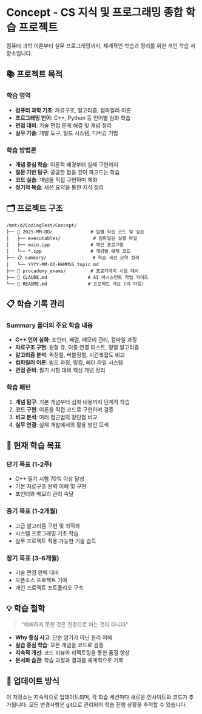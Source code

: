# Concept - CS 지식 및 프로그래밍 종합 학습 프로젝트

컴퓨터 과학 이론부터 실무 프로그래밍까지, 체계적인 학습과 정리를 위한 개인 학습 저장소입니다.

## 📚 프로젝트 목적

### 학습 영역
- **컴퓨터 과학 기초**: 자료구조, 알고리즘, 컴파일러 이론
- **프로그래밍 언어**: C++, Python 등 언어별 심화 학습
- **면접 대비**: 기술 면접 문제 해결 및 개념 정리
- **실무 기술**: 개발 도구, 빌드 시스템, 디버깅 기법

### 학습 방법론
- **개념 중심 학습**: 이론적 배경부터 실제 구현까지
- **질문 기반 탐구**: 궁금한 점을 깊이 파고드는 학습
- **코드 실습**: 개념을 직접 구현하며 체화
- **정기적 복습**: 세션 요약을 통한 지식 정리

## 🗂️ 프로젝트 구조

```
/mnt/d/CodingTest/Concept/
├── 📅 2025-MM-DD/              # 일별 학습 코드 및 실습
│   ├── executables/            # 컴파일된 실행 파일
│   ├── main.cpp               # 메인 프로그램
│   └── *.cpp                  # 개념별 예제 코드
├── 📋 summary/                 # 학습 세션 요약 정리
│   └── YYYY-MM-DD-HHMMSS_topic.md
├── 📝 procademy_exams/         # 프로카데미 시험 대비
├── 🔧 CLAUDE.md               # AI 어시스턴트 작업 가이드
└── 📖 README.md               # 프로젝트 개요 (이 파일)
```

## 📋 학습 기록 관리

### Summary 폴더의 주요 학습 내용
- **C++ 언어 심화**: 포인터, 배열, 메모리 관리, 컴파일 과정
- **자료구조 구현**: 원형 큐, 이중 연결 리스트, 정렬 알고리즘
- **알고리즘 분석**: 퀵정렬, 버블정렬, 시간복잡도 비교
- **컴파일러 이론**: 빌드 과정, 링킹, 헤더 파일 시스템
- **면접 준비**: 필기 시험 대비 핵심 개념 정리

### 학습 패턴
1. **개념 탐구**: 기본 개념부터 심화 내용까지 단계적 학습
2. **코드 구현**: 이론을 직접 코드로 구현하며 검증
3. **비교 분석**: 여러 접근법의 장단점 비교
4. **실무 연결**: 실제 개발에서의 활용 방안 모색

## 🎯 현재 학습 목표

### 단기 목표 (1-2주)
- C++ 필기 시험 70% 이상 달성
- 기본 자료구조 완벽 이해 및 구현
- 포인터와 메모리 관리 숙달

### 중기 목표 (1-2개월)
- 고급 알고리즘 구현 및 최적화
- 시스템 프로그래밍 기초 학습
- 실무 프로젝트 적용 가능한 기술 습득

### 장기 목표 (3-6개월)
- 기술 면접 완벽 대비
- 오픈소스 프로젝트 기여
- 개인 프로젝트 포트폴리오 구축

## 💡 학습 철학

> "이해하지 못한 것은 진정으로 아는 것이 아니다"

- **Why 중심 사고**: 단순 암기가 아닌 원리 이해
- **실습 중심 학습**: 모든 개념을 코드로 검증
- **지속적 개선**: 코드 리뷰와 리팩토링을 통한 품질 향상
- **문서화 습관**: 학습 과정과 결과를 체계적으로 기록

## 🔄 업데이트 방식

이 저장소는 지속적으로 업데이트되며, 각 학습 세션마다 새로운 인사이트와 코드가 추가됩니다. 모든 변경사항은 git으로 관리되어 학습 진행 상황을 추적할 수 있습니다.
